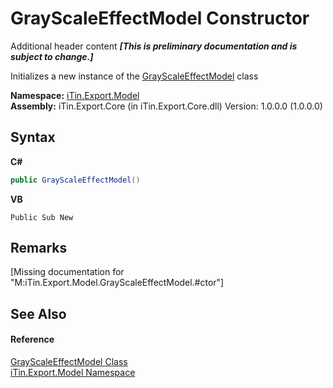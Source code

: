 # GrayScaleEffectModel Constructor 
Additional header content _**\[This is preliminary documentation and is subject to change.\]**_

Initializes a new instance of the <a href="38c6577a-bbc1-06d0-45b7-d73614047091">GrayScaleEffectModel</a> class

**Namespace:**&nbsp;<a href="ef57ffcc-e95e-b212-5a46-9aa6f5a3511f">iTin.Export.Model</a><br />**Assembly:**&nbsp;iTin.Export.Core (in iTin.Export.Core.dll) Version: 1.0.0.0 (1.0.0.0)

## Syntax

**C#**<br />
``` C#
public GrayScaleEffectModel()
```

**VB**<br />
``` VB
Public Sub New
```


## Remarks
\[Missing <remarks> documentation for "M:iTin.Export.Model.GrayScaleEffectModel.#ctor"\]

## See Also


#### Reference
<a href="38c6577a-bbc1-06d0-45b7-d73614047091">GrayScaleEffectModel Class</a><br /><a href="ef57ffcc-e95e-b212-5a46-9aa6f5a3511f">iTin.Export.Model Namespace</a><br />